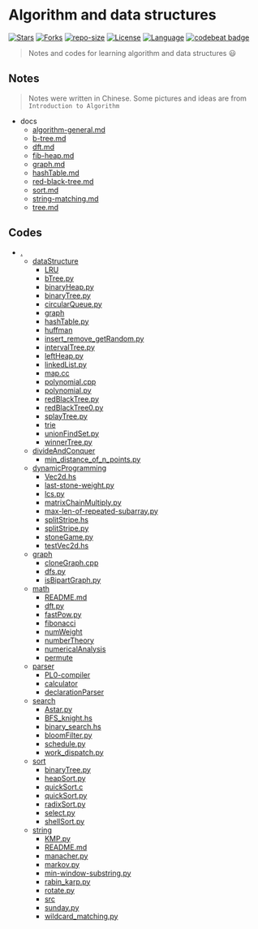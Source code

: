 
# Algorithm and data structures

[![Stars](https://img.shields.io/github/stars/mbinary/algorithm.svg?label=Stars&style=social)](https://github.com/mbinary/algorithm/stargazers)
[![Forks](https://img.shields.io/github/forks/mbinary/algorithm.svg?label=Fork&style=social)](https://github.com/mbinary/algorithm/network/members)
[![repo-size](https://img.shields.io/github/repo-size/mbinary/algorithm.svg)]()
[![License](https://img.shields.io/badge/LICENSE-WTFPL-blue.svg)](LICENSE)
[![Language](https://img.shields.io/badge/language-python3-orange.svg)]()
[![codebeat badge](https://codebeat.co/badges/d52dd17d-a437-4dee-a6ec-cb532e8135bd)](https://codebeat.co/projects/github-com-mbinary-algorithm-master)
>Notes and codes for learning algorithm and data structures :smiley:



## Notes
>Notes were written in Chinese. Some pictures and ideas are from `Introduction to Algorithm`

* docs
  * [algorithm-general.md](./docs/algorithm-general.md)
  * [b-tree.md](./docs/b-tree.md)
  * [dft.md](./docs/dft.md)
  * [fib-heap.md](./docs/fib-heap.md)
  * [graph.md](./docs/graph.md)
  * [hashTable.md](./docs/hashTable.md)
  * [red-black-tree.md](./docs/red-black-tree.md)
  * [sort.md](./docs/sort.md)
  * [string-matching.md](./docs/string-matching.md)
  * [tree.md](./docs/tree.md)
  
## Codes
* [.](.)
    * [dataStructure](./dataStructure)
        * [LRU](./dataStructure/LRU)
        * [bTree.py](./dataStructure/bTree.py)
        * [binaryHeap.py](./dataStructure/binaryHeap.py)
        * [binaryTree.py](./dataStructure/binaryTree.py)
        * [circularQueue.py](./dataStructure/circularQueue.py)
        * [graph](./dataStructure/graph)
        * [hashTable.py](./dataStructure/hashTable.py)
        * [huffman](./dataStructure/huffman)
        * [insert_remove_getRandom.py](./dataStructure/insert_remove_getRandom.py)
        * [intervalTree.py](./dataStructure/intervalTree.py)
        * [leftHeap.py](./dataStructure/leftHeap.py)
        * [linkedList.py](./dataStructure/linkedList.py)
        * [map.cc](./dataStructure/map.cc)
        * [polynomial.cpp](./dataStructure/polynomial.cpp)
        * [polynomial.py](./dataStructure/polynomial.py)
        * [redBlackTree.py](./dataStructure/redBlackTree.py)
        * [redBlackTree0.py](./dataStructure/redBlackTree0.py)
        * [splayTree.py](./dataStructure/splayTree.py)
        * [trie](./dataStructure/trie)
        * [unionFindSet.py](./dataStructure/unionFindSet.py)
        * [winnerTree.py](./dataStructure/winnerTree.py)
    * [divideAndConquer](./divideAndConquer)
        * [min_distance_of_n_points.py](./divideAndConquer/min_distance_of_n_points.py)
    * [dynamicProgramming](./dynamicProgramming)
        * [Vec2d.hs](./dynamicProgramming/Vec2d.hs)
        * [last-stone-weight.py](./dynamicProgramming/last-stone-weight.py)
        * [lcs.py](./dynamicProgramming/lcs.py)
        * [matrixChainMultiply.py](./dynamicProgramming/matrixChainMultiply.py)
        * [max-len-of-repeated-subarray.py](./dynamicProgramming/max-len-of-repeated-subarray.py)
        * [splitStripe.hs](./dynamicProgramming/splitStripe.hs)
        * [splitStripe.py](./dynamicProgramming/splitStripe.py)
        * [stoneGame.py](./dynamicProgramming/stoneGame.py)
        * [testVec2d.hs](./dynamicProgramming/testVec2d.hs)
    * [graph](./graph)
        * [cloneGraph.cpp](./graph/cloneGraph.cpp)
        * [dfs.py](./graph/dfs.py)
        * [isBipartGraph.py](./graph/isBipartGraph.py)
    * [math](./math)
        * [README.md](./math/README.md)
        * [dft.py](./math/dft.py)
        * [fastPow.py](./math/fastPow.py)
        * [fibonacci](./math/fibonacci)
        * [numWeight](./math/numWeight)
        * [numberTheory](./math/numberTheory)
        * [numericalAnalysis](./math/numericalAnalysis)
        * [permute](./math/permute)
    * [parser](./parser)
        * [PL0-compiler](./parser/PL0-compiler)
        * [calculator](./parser/calculator)
        * [declarationParser](./parser/declarationParser)
    * [search](./search)
        * [Astar.py](./search/Astar.py)
        * [BFS_knight.hs](./search/BFS_knight.hs)
        * [binary_search.hs](./search/binary_search.hs)
        * [bloomFilter.py](./search/bloomFilter.py)
        * [schedule.py](./search/schedule.py)
        * [work_dispatch.py](./search/work_dispatch.py)
    * [sort](./sort)
        * [binaryTree.py](./sort/binaryTree.py)
        * [heapSort.py](./sort/heapSort.py)
        * [quickSort.c](./sort/quickSort.c)
        * [quickSort.py](./sort/quickSort.py)
        * [radixSort.py](./sort/radixSort.py)
        * [select.py](./sort/select.py)
        * [shellSort.py](./sort/shellSort.py)
    * [string](./string)
        * [KMP.py](./string/KMP.py)
        * [README.md](./string/README.md)
        * [manacher.py](./string/manacher.py)
        * [markov.py](./string/markov.py)
        * [min-window-substring.py](./string/min-window-substring.py)
        * [rabin_karp.py](./string/rabin_karp.py)
        * [rotate.py](./string/rotate.py)
        * [src](./string/src)
        * [sunday.py](./string/sunday.py)
        * [wildcard_matching.py](./string/wildcard_matching.py)
